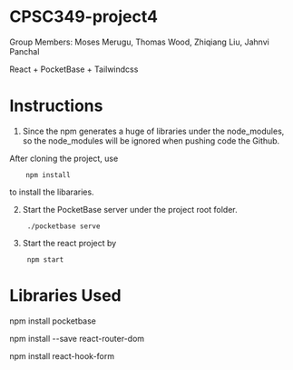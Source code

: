 # CPSC349-project4

Group Members: 
Moses Merugu,
Thomas Wood,
Zhiqiang Liu, 
Jahnvi Panchal

React + PocketBase + Tailwindcss

# Instructions

1. Since the npm generates a huge of libraries under the node_modules, so the node_modules will be ignored when pushing code the Github.

  After cloning the project, use
      
        npm install
        
  to install the libararies.

2. Start the PocketBase server under the project root folder.

        ./pocketbase serve
        
3. Start the react project by

        npm start

# Libraries Used

  npm install pocketbase
  
  npm install --save react-router-dom
  
  npm install react-hook-form
